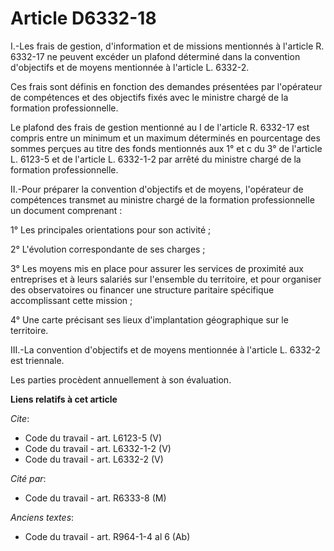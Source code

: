 # Article D6332-18

I.-Les frais de gestion, d'information et de missions mentionnés à l'article R. 6332-17 ne peuvent excéder un plafond
déterminé dans la convention d'objectifs et de moyens mentionnée à l'article L. 6332-2. 

Ces frais sont définis en fonction des demandes présentées par l'opérateur de compétences et des objectifs fixés avec le
ministre chargé de la formation professionnelle. 

Le plafond des frais de gestion mentionné au I de l'article R. 6332-17 est compris entre un minimum et un maximum déterminés
en pourcentage des sommes perçues au titre des fonds mentionnés aux 1° et c du 3° de l'article L. 6123-5 et de l'article L.
6332-1-2 par arrêté du ministre chargé de la formation professionnelle. 

II.-Pour préparer la convention d'objectifs et de moyens, l'opérateur de compétences transmet au ministre chargé de la
formation professionnelle un document comprenant : 

1° Les principales orientations pour son activité ; 

2° L'évolution correspondante de ses charges ; 

3° Les moyens mis en place pour assurer les services de proximité aux entreprises et à leurs salariés sur l'ensemble du
territoire, et pour organiser des observatoires ou financer une structure paritaire spécifique accomplissant cette mission ; 

4° Une carte précisant ses lieux d'implantation géographique sur le territoire. 

III.-La convention d'objectifs et de moyens mentionnée à l'article L. 6332-2 est triennale. 

Les parties procèdent annuellement à son évaluation.

**Liens relatifs à cet article**

_Cite_:

  - Code du travail - art. L6123-5 (V)
  - Code du travail - art. L6332-1-2 (V)
  - Code du travail - art. L6332-2 (V)

_Cité par_:

  - Code du travail - art. R6333-8 (M)

_Anciens textes_:

  - Code du travail - art. R964-1-4 al 6 (Ab)
